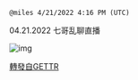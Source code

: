 `@miles 4/21/2022 4:16 PM (UTC)`

04.21.2022 七哥乱聊直播

![img](https://media.gettr.com/group22/liveorigin/2022/04/21/16/a223bfe2-9161-b414-7bb0-5bb6188b2245/db77deaeeaadf94601c75dae84bb7948.jpg)

[轉發自GETTR](https://gettr.com/post/p16cfisc410)
